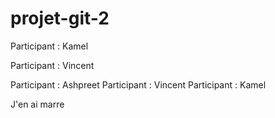 # projet-git-2
  
Participant : Kamel

Participant : Vincent

Participant : Ashpreet
Participant : Vincent 
Participant : Kamel

J'en ai marre
